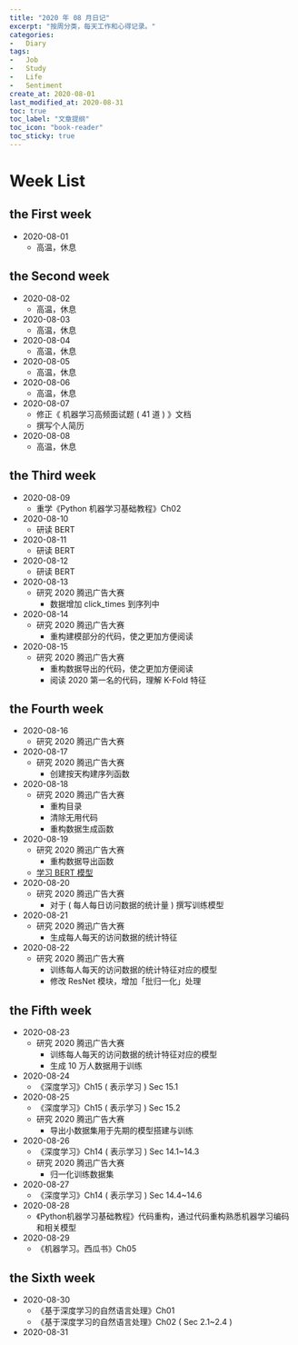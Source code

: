```yaml
---
title: "2020 年 08 月日记"
excerpt: "按周分类，每天工作和心得记录。"
categories:
-   Diary
tags:
-   Job
-   Study
-   Life
-   Sentiment
create_at: 2020-08-01
last_modified_at: 2020-08-31
toc: true
toc_label: "文章提纲"
toc_icon: "book-reader"
toc_sticky: true
---
```


# Week List

## the First week

-   2020-08-01
    -   高温，休息

## the Second week

-   2020-08-02
    -   高温，休息
-   2020-08-03
    -   高温，休息
-   2020-08-04
    -   高温，休息
-   2020-08-05
    -   高温，休息
-   2020-08-06
    -   高温，休息
-   2020-08-07
    -   修正《 机器学习高频面试题 ( 41 道 ) 》文档
    -   撰写个人简历
-   2020-08-08
    -   高温，休息

## the Third week

-   2020-08-09
    -   重学《Python 机器学习基础教程》Ch02
-   2020-08-10
    -   研读 BERT
-   2020-08-11
    -   研读 BERT
-   2020-08-12
    -   研读 BERT
-   2020-08-13
    -   研究 2020 腾迅广告大赛
        -   数据增加 click_times 到序列中
-   2020-08-14
    -   研究 2020 腾迅广告大赛
        -   重构建模部分的代码，使之更加方便阅读
-   2020-08-15
    -   研究 2020 腾迅广告大赛
        -   重构数据导出的代码，使之更加方便阅读
        -   阅读 2020 第一名的代码，理解 K-Fold 特征

## the Fourth week

-   2020-08-16
    -   研究 2020 腾迅广告大赛
-   2020-08-17
    -   研究 2020 腾迅广告大赛
        -   创建按天构建序列函数
-   2020-08-18
    -   研究 2020 腾迅广告大赛
        -   重构目录
        -   清除无用代码
        -   重构数据生成函数
-   2020-08-19
    -   研究 2020 腾迅广告大赛
        -   重构数据导出函数
    -   [学习 BERT 模型](https://www.bilibili.com/video/BV1Uz411v7Lq?t=529)
-   2020-08-20
    -   研究 2020 腾迅广告大赛
        -   对于 ( 每人每日访问数据的统计量 ) 撰写训练模型
-   2020-08-21
    -   研究 2020 腾迅广告大赛
        -   生成每人每天的访问数据的统计特征
-   2020-08-22
    -   研究 2020 腾迅广告大赛
        -   训练每人每天的访问数据的统计特征对应的模型
        -   修改 ResNet 模块，增加「批归一化」处理

## the Fifth week

-   2020-08-23
    -   研究 2020 腾迅广告大赛
        -   训练每人每天的访问数据的统计特征对应的模型
        -   生成 10 万人数据用于训练
-   2020-08-24
    -   《深度学习》Ch15 ( 表示学习 ) Sec 15.1
-   2020-08-25
    -   《深度学习》Ch15 ( 表示学习 ) Sec 15.2
    -   研究 2020 腾迅广告大赛
        -   导出小数据集用于先期的模型搭建与训练
-   2020-08-26
    -   《深度学习》Ch14 ( 表示学习 ) Sec 14.1~14.3
    -   研究 2020 腾迅广告大赛
        -   归一化训练数据集
-   2020-08-27
    -   《深度学习》Ch14 ( 表示学习 ) Sec 14.4~14.6
-   2020-08-28
    -   《Python机器学习基础教程》代码重构，通过代码重构熟悉机器学习编码和相关模型
-   2020-08-29
    -   《机器学习。西瓜书》Ch05

## the Sixth week

-   2020-08-30
    -   《基于深度学习的自然语言处理》Ch01
    -   《基于深度学习的自然语言处理》Ch02 ( Sec 2.1~2.4 )
-   2020-08-31
